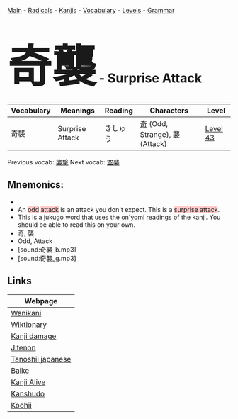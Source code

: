 <style> bigfont {font-size: 100px}</style>
[Main](../README.md) -
[Radicals](../radicals.md) -
[Kanjis](../kanjis.md) -
[Vocabulary](../vocabulary.md) -
[Levels](../levels.md) -
[Grammar](../grammar.md)
# <bigfont> 奇襲</bigfont> - Surprise Attack 

| Vocabulary | Meanings | Reading | Characters | Level |
| --- | --- | --- | --- | --- |
| 奇襲 | Surprise Attack | きしゅう |  [奇](../kanjis/奇.md) (Odd, Strange), [襲](../kanjis/襲.md) (Attack) | [Level 43](../levels/wk_level43.md) |

Previous vocab: [襲撃](襲撃.md) Next vocab: [空襲](空襲.md) 

## Mnemonics:

* 
* An <span style="background-color:#ffcccb"> odd</span> <span style="background-color:#ffcccb"> attack</span> is an attack you don't expect. This is a <span style="background-color:#ffcccb"> surprise attack</span>.
* This is a jukugo word that uses the on'yomi readings of the kanji. You should be able to read this on your own.
* 奇, 襲
* Odd, Attack
* [sound:奇襲_b.mp3]
* [sound:奇襲_g.mp3]


## Links 

| Webpage |
| --- |
| [Wanikani          ](https://www.wanikani.com/kanji/奇襲) |
| [Wiktionary        ](https://en.wiktionary.org/wiki/奇襲) |
| [Kanji damage      ](http://www.kanjidamage.com/kanji/search?utf8=✓&q=奇襲) |
| [Jitenon           ](https://jitenon.com/kanji/奇襲) |
| [Tanoshii japanese ](https://www.tanoshiijapanese.com/dictionary/kanji.cfm?k=奇襲) |
| [Baike             ](https://baike.baidu.com/item/奇襲) |
| [Kanji Alive       ](https://app.kanjialive.com/奇襲) |
| [Kanshudo          ](https://www.kanshudo.com/searchmn?q=奇襲) |
| [Koohii            ](https://kanji.koohii.com/study/kanji/奇襲) |
